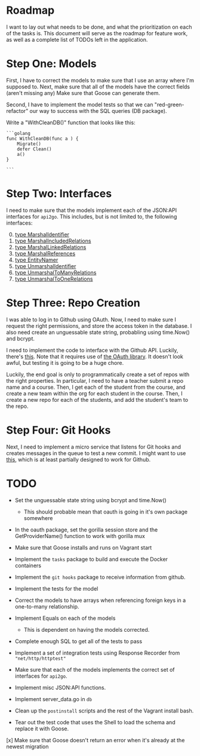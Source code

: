 # Roadmap

I want to lay out what needs to be done, and what the prioritization on each of the tasks is.
This document will serve as the roadmap for feature work, as well as a complete list of TODOs left in the application.

# Step One: Models

First, I have to correct the models to make sure that I use an array where I'm supposed to.
Next, make sure that all of the models have the correct fields (aren't missing any)
Make sure that Goose can generate them.

Second, I have to implement the model tests so that we can "red-green-refactor" our way to success with the SQL queries (DB package).

Write a "WithCleanDB()" function that looks like this:

    ```golang
    func WithCleanDB(func a ) {
        Migrate()
        defer Clean()
        a()
    }

    ```

# Step Two: Interfaces

I need to make sure that the models implement each of the JSON:API interfaces for `api2go`.
This includes, but is not limited to, the following interfaces:

0. [type MarshalIdentifier](https://godoc.org/github.com/manyminds/api2go/jsonapi#MarshalIdentifier)
0. [type MarshalIncludedRelations](https://godoc.org/github.com/manyminds/api2go/jsonapi#MarshalIncludedRelations)
0. [type MarshalLinkedRelations](https://godoc.org/github.com/manyminds/api2go/jsonapi#MarshalLinkedRelations)
0. [type MarshalReferences](https://godoc.org/github.com/manyminds/api2go/jsonapi#MarshalReferences)
0. [type EntityNamer](https://godoc.org/github.com/manyminds/api2go/jsonapi#EntityNamer)
0. [type UnmarshalIdentifier](https://godoc.org/github.com/manyminds/api2go/jsonapi#UnmarshalIdentifier)
0. [type UnmarshalToManyRelations](https://godoc.org/github.com/manyminds/api2go/jsonapi#UnmarshalToManyRelations)
0. [type UnmarshalToOneRelations](https://godoc.org/github.com/manyminds/api2go/jsonapi#UnmarshalToOneRelations)

# Step Three: Repo Creation

I was able to log in to Github using OAuth. Now, I need to make sure I request the right permissions, and store the access token in the database. I also need create an unguessable state string, probabling using time.Now() and bcrypt.

I need to implement the code to interface with the Github API. Luckily, there's [this](https://github.com/google/go-github). Note that it requires use of [the OAuth library](https://github.com/golang/oauth2). It doesn't look awful, but testing it is going to be a huge chore.

Luckily, the end goal is only to programmatically create a set of repos with the right properties. In particular, I need to have a teacher submit a repo name and a course. Then, I get each of the student from the course, and create a new team within the org for each student in the course. Then, I create a new repo for each of the students, and add the student's team to the repo.

# Step Four: Git Hooks

Next, I need to implement a micro service that listens for Git hooks and creates messages in the queue to test a new commit. I might want to use [this](https://github.com/phayes/hookserve), which is at least partially designed to work for Github.

# TODO

- Set the unguessable state string using bcrypt and time.Now()
    - This should probable mean that oauth is going in it's own package somewhere

- In the oauth package, set the gorilla session store and the GetProviderName() function to work with gorilla mux

- Make sure that Goose installs and runs on Vagrant start

- Implement the `tasks` package to build and execute the Docker containers

- Implement the `git hooks` package to receive information from github.

- Implement the tests for the model

- Correct the models to have arrays when referencing foreign keys in a one-to-many relationship.

- Implement Equals on each of the models
    - This is dependent on having the models corrected.

- Complete enough SQL to get all of the tests to pass

- Implement a set of integration tests using Response Recorder from `"net/http/httptest"`

- Make sure that each of the models implements the correct set of interfaces for `api2go`. 

- Implement misc JSON:API functions.

- Implement server_data.go in `db`

- Clean up the `postinstall` scripts and the rest of the Vagrant install bash.

- Tear out the test code that uses the Shell to load the schema and replace it with Goose.

[x] Make sure that Goose doesn't return an error when it's already at the newest migration
